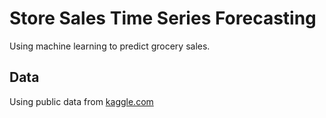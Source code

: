 # Store Sales Time Series Forecasting

Using machine learning to predict grocery sales. 

## Data 

Using public data from [kaggle.com](https://www.kaggle.com/competitions/store-sales-time-series-forecasting/data)


